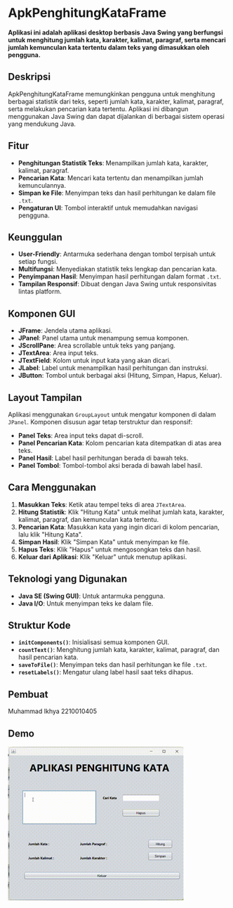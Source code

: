 # ApkPenghitungKataFrame

**Aplikasi ini adalah aplikasi desktop berbasis Java Swing yang berfungsi untuk menghitung jumlah kata, karakter, kalimat, paragraf, serta mencari jumlah kemunculan kata tertentu dalam teks yang dimasukkan oleh pengguna.**

## Deskripsi
ApkPenghitungKataFrame memungkinkan pengguna untuk menghitung berbagai statistik dari teks, seperti jumlah kata, karakter, kalimat, paragraf, serta melakukan pencarian kata tertentu. Aplikasi ini dibangun menggunakan Java Swing dan dapat dijalankan di berbagai sistem operasi yang mendukung Java.

## Fitur
- **Penghitungan Statistik Teks**: Menampilkan jumlah kata, karakter, kalimat, paragraf.
- **Pencarian Kata**: Mencari kata tertentu dan menampilkan jumlah kemunculannya.
- **Simpan ke File**: Menyimpan teks dan hasil perhitungan ke dalam file `.txt`.
- **Pengaturan UI**: Tombol interaktif untuk memudahkan navigasi pengguna.

## Keunggulan
- **User-Friendly**: Antarmuka sederhana dengan tombol terpisah untuk setiap fungsi.
- **Multifungsi**: Menyediakan statistik teks lengkap dan pencarian kata.
- **Penyimpanan Hasil**: Menyimpan hasil perhitungan dalam format `.txt`.
- **Tampilan Responsif**: Dibuat dengan Java Swing untuk responsivitas lintas platform.

## Komponen GUI
- **JFrame**: Jendela utama aplikasi.
- **JPanel**: Panel utama untuk menampung semua komponen.
- **JScrollPane**: Area scrollable untuk teks yang panjang.
- **JTextArea**: Area input teks.
- **JTextField**: Kolom untuk input kata yang akan dicari.
- **JLabel**: Label untuk menampilkan hasil perhitungan dan instruksi.
- **JButton**: Tombol untuk berbagai aksi (Hitung, Simpan, Hapus, Keluar).

## Layout Tampilan
Aplikasi menggunakan `GroupLayout` untuk mengatur komponen di dalam `JPanel`. Komponen disusun agar tetap terstruktur dan responsif:
- **Panel Teks**: Area input teks dapat di-scroll.
- **Panel Pencarian Kata**: Kolom pencarian kata ditempatkan di atas area teks.
- **Panel Hasil**: Label hasil perhitungan berada di bawah teks.
- **Panel Tombol**: Tombol-tombol aksi berada di bawah label hasil.

## Cara Menggunakan
1. **Masukkan Teks**: Ketik atau tempel teks di area `JTextArea`.
2. **Hitung Statistik**: Klik "Hitung Kata" untuk melihat jumlah kata, karakter, kalimat, paragraf, dan kemunculan kata tertentu.
3. **Pencarian Kata**: Masukkan kata yang ingin dicari di kolom pencarian, lalu klik "Hitung Kata".
4. **Simpan Hasil**: Klik "Simpan Kata" untuk menyimpan ke file.
5. **Hapus Teks**: Klik "Hapus" untuk mengosongkan teks dan hasil.
6. **Keluar dari Aplikasi**: Klik "Keluar" untuk menutup aplikasi.

## Teknologi yang Digunakan
- **Java SE (Swing GUI)**: Untuk antarmuka pengguna.
- **Java I/O**: Untuk menyimpan teks ke dalam file.

## Struktur Kode
- **`initComponents()`**: Inisialisasi semua komponen GUI.
- **`countText()`**: Menghitung jumlah kata, karakter, kalimat, paragraf, dan hasil pencarian kata.
- **`saveToFile()`**: Menyimpan teks dan hasil perhitungan ke file `.txt`.
- **`resetLabels()`**: Mengatur ulang label hasil saat teks dihapus.

## Pembuat
Muhammad Ikhya 2210010405

## Demo
![Contoh GIF](img/PenghitungKata.gif)


